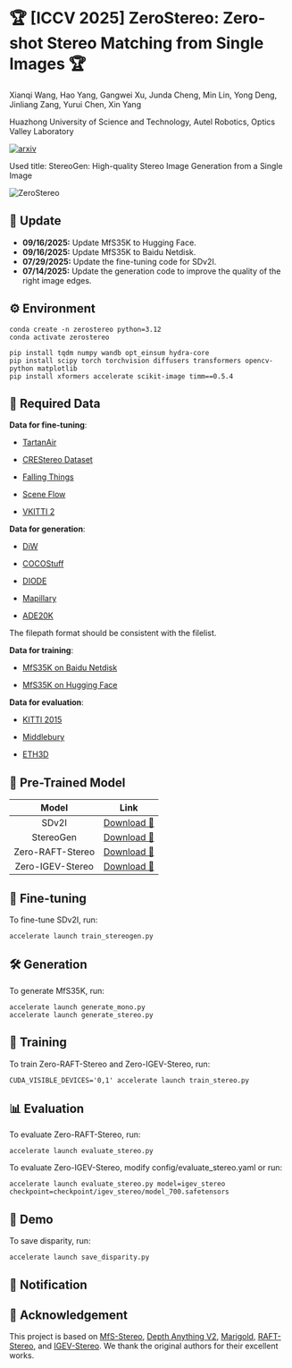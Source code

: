 # 🏆 [ICCV 2025] ZeroStereo: Zero-shot Stereo Matching from Single Images 🏆

Xianqi Wang, Hao Yang, Gangwei Xu, Junda Cheng, Min Lin, Yong Deng, Jinliang Zang, Yurui Chen, Xin Yang

Huazhong University of Science and Technology, Autel Robotics, Optics Valley Laboratory

<a href="https://arxiv.org/abs/2501.08654"><img src="https://img.shields.io/badge/arXiv-2501.08654-b31b1b?logo=arxiv" alt='arxiv'></a>

Used title: StereoGen: High-quality Stereo Image Generation from a Single Image

![ZeroStereo](ZeroStereo.png)

## 🔄 Update

* **09/16/2025:** Update MfS35K to Hugging Face.
* **09/16/2025:** Update MfS35K to Baidu Netdisk.
* **07/29/2025:** Update the fine-tuning code for SDv2I.
* **07/14/2025:** Update the generation code to improve the quality of the right image edges.

## ⚙️ Environment

```
conda create -n zerostereo python=3.12
conda activate zerostereo

pip install tqdm numpy wandb opt_einsum hydra-core
pip install scipy torch torchvision diffusers transformers opencv-python matplotlib
pip install xformers accelerate scikit-image timm==0.5.4
```

## 📂 Required Data

**Data for fine-tuning**:

* [TartanAir](https://github.com/castacks/tartanair_tools)

* [CREStereo Dataset](https://github.com/megvii-research/CREStereo)

* [Falling Things](https://research.nvidia.com/publication/2018-06_falling-things-synthetic-dataset-3d-object-detection-and-pose-estimation)

* [Scene Flow](https://lmb.informatik.uni-freiburg.de/resources/datasets/SceneFlowDatasets.en.html)

* [VKITTI 2](https://europe.naverlabs.com/proxy-virtual-worlds-vkitti-2/)

**Data for generation**: 

* [DiW](https://wfchen-umich.github.io/wfchen.github.io/depth-in-the-wild/)

* [COCOStuff](https://github.com/nightrome/cocostuff)

* [DIODE](https://diode-dataset.org/)

* [Mapillary](https://www.mapillary.com/dataset/vistas?pKey=1697734990430617)

* [ADE20K](https://ade20k.csail.mit.edu/)

The filepath format should be consistent with the filelist.

**Data for training**:

* [MfS35K on Baidu Netdisk](https://pan.baidu.com/s/1B0_gfJXoX8s8GUXROOjnew?pwd=sidv)

* [MfS35K on Hugging Face](https://huggingface.co/datasets/Windsrain/MfS35K)

**Data for evaluation**:

* [KITTI 2015](https://www.cvlibs.net/datasets/kitti/eval_scene_flow.php?benchmark=stereo)

* [Middlebury](https://vision.middlebury.edu/stereo/submit3/)

* [ETH3D](https://www.eth3d.net/datasets)

## 🎁 Pre-Trained Model

| Model | Link |
| :-: | :-: |
| SDv2I | [Download 🤗](https://huggingface.co/stabilityai/stable-diffusion-2-inpainting/tree/main) |
| StereoGen | [Download 🤗](https://huggingface.co/Windsrain/ZeroStereo/tree/main/StereoGen) |
| Zero-RAFT-Stereo | [Download 🤗](https://huggingface.co/Windsrain/ZeroStereo/tree/main/Zero-RAFT-Stereo)|
| Zero-IGEV-Stereo | [Download 🤗](https://huggingface.co/Windsrain/ZeroStereo/tree/main/Zero-IGEV-Stereo)|

## 🚀 Fine-tuning

To fine-tune SDv2I, run:

```
accelerate launch train_stereogen.py
```

## 🛠️ Generation

To generate MfS35K, run:

```
accelerate launch generate_mono.py
accelerate launch generate_stereo.py
```

## 🚀 Training

To train Zero-RAFT-Stereo and Zero-IGEV-Stereo, run:

```
CUDA_VISIBLE_DEVICES='0,1' accelerate launch train_stereo.py
```

## 📊 Evaluation

To evaluate Zero-RAFT-Stereo, run:

```
accelerate launch evaluate_stereo.py
```

To evaluate Zero-IGEV-Stereo, modify config/evaluate_stereo.yaml or run:

```
accelerate launch evaluate_stereo.py model=igev_stereo checkpoint=checkpoint/igev_stereo/model_700.safetensors  
```

## 🎥 Demo

To save disparity, run:

```
accelerate launch save_disparity.py
```

## 🔔 Notification

## 🙏 Acknowledgement

This project is based on [MfS-Stereo](https://github.com/nianticlabs/stereo-from-mono), [Depth Anything V2](https://github.com/DepthAnything/Depth-Anything-V2), [Marigold](https://github.com/prs-eth/Marigold), [RAFT-Stereo](https://github.com/princeton-vl/RAFT-Stereo), and [IGEV-Stereo](https://github.com/gangweix/IGEV). We thank the original authors for their excellent works.